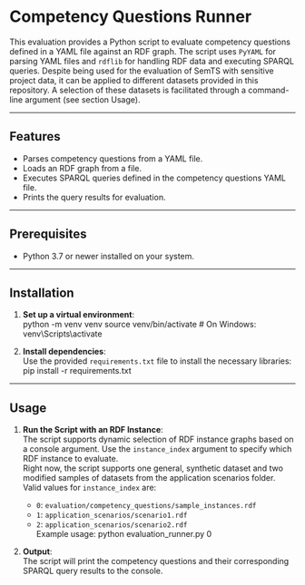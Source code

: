 # Competency Questions Runner

This evaluation provides a Python script to evaluate competency questions defined in a YAML file against an RDF graph. The script uses `PyYAML` for parsing YAML files and `rdflib` for handling RDF data and executing SPARQL queries. Despite being used for the evaluation of SemTS with sensitive project data, it can be applied to different datasets provided in this repository.
A selection of these datasets is facilitated through a command-line argument (see section Usage).

---

## Features

- Parses competency questions from a YAML file.  
- Loads an RDF graph from a file.  
- Executes SPARQL queries defined in the competency questions YAML file.  
- Prints the query results for evaluation.  

---

## Prerequisites

- Python 3.7 or newer installed on your system.

---

## Installation

1. **Set up a virtual environment**:  
python -m venv venv source venv/bin/activate # On Windows: venv\Scripts\activate

2. **Install dependencies**:  
Use the provided `requirements.txt` file to install the necessary libraries: pip install -r requirements.txt
---

## Usage

1. **Run the Script with an RDF Instance**:  
   The script supports dynamic selection of RDF instance graphs based on a console argument.
   Use the `instance_index` argument to specify which RDF instance to evaluate.  
   Right now, the script supports one general, synthetic dataset and two modified samples of datasets from the application scenarios folder.
   Valid values for `instance_index` are:  
   - `0`: `evaluation/competency_questions/sample_instances.rdf`  
   - `1`: `application_scenarios/scenario1.rdf`  
   - `2`: `application_scenarios/scenario2.rdf`<br>
     Example usage: python evaluation_runner.py 0

2. **Output**:  
The script will print the competency questions and their corresponding SPARQL query results to the console.
